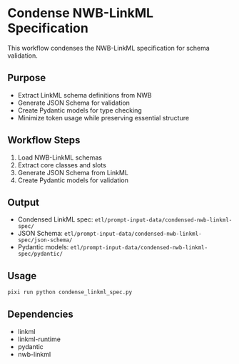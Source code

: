 # Condense NWB-LinkML Specification

This workflow condenses the NWB-LinkML specification for schema validation.

## Purpose

- Extract LinkML schema definitions from NWB
- Generate JSON Schema for validation
- Create Pydantic models for type checking
- Minimize token usage while preserving essential structure

## Workflow Steps

1. Load NWB-LinkML schemas
2. Extract core classes and slots
3. Generate JSON Schema from LinkML
4. Create Pydantic models for validation

## Output

- Condensed LinkML spec: `etl/prompt-input-data/condensed-nwb-linkml-spec/`
- JSON Schema: `etl/prompt-input-data/condensed-nwb-linkml-spec/json-schema/`
- Pydantic models: `etl/prompt-input-data/condensed-nwb-linkml-spec/pydantic/`

## Usage

```bash
pixi run python condense_linkml_spec.py
```

## Dependencies

- linkml
- linkml-runtime
- pydantic
- nwb-linkml
